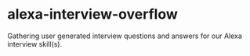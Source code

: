 # alexa-interview-overflow
Gathering user generated interview questions and answers for our Alexa interview skill(s).
